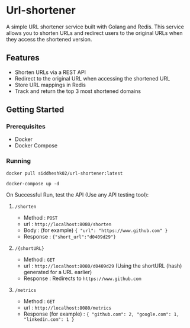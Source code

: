 # Url-shortener
A simple URL shortener service built with Golang and Redis. This service allows you to shorten URLs and redirect users to the original URLs when they access the shortened version.

## Features
- Shorten URLs via a REST API
- Redirect to the original URL when accessing the shortened URL
- Store URL mappings in Redis
- Track and return the top 3 most shortened domains

## Getting Started

### Prerequisites
- Docker
- Docker Compose

### Running
```
docker pull siddheshk02/url-shortener:latest
```
```
docker-compose up -d
```
On Successful Run, test the API (Use any API testing tool):
1. `/shorten`
    - Method : `POST`
    - url : `http://localhost:8080/shorten`
    - Body : (for example) `{ "url": "https://www.github.com" }`
    - Response : `{"short_url":"d0409d29"}`
      
2. `/{shortURL}`
    - Method : `GET`
    - url : `http://localhost:8080/d0409d29` (Using the shortURL (hash) generated for a URL earlier)
    - Response : Redirects to `https://www.github.com`
      
3. `/metrics`
   - Method : `GET`
   - url : `http://localhost:8080/metrics`
   - Response (for example) : `{
    "github.com": 2,
    "google.com": 1,
    "linkedin.com": 1
}`
